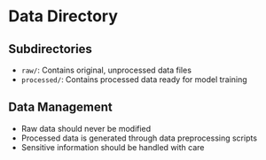 # Data Directory

## Subdirectories
- `raw/`: Contains original, unprocessed data files
- `processed/`: Contains processed data ready for model training

## Data Management
- Raw data should never be modified
- Processed data is generated through data preprocessing scripts
- Sensitive information should be handled with care 